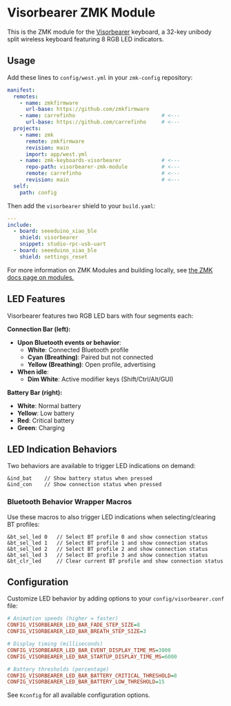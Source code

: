 # Visorbearer ZMK Module

This is the ZMK module for the [Visorbearer](https://github.com/carrefinho/visorbearer) keyboard, a 32-key unibody split wireless keyboard featuring 8 RGB LED indicators.

## Usage

Add these lines to `config/west.yml` in your `zmk-config` repository:

```yaml
manifest:
  remotes:
    - name: zmkfirmware
      url-base: https://github.com/zmkfirmware
    - name: carrefinho                            # <---
      url-base: https://github.com/carrefinho     # <---
  projects:
    - name: zmk
      remote: zmkfirmware
      revision: main
      import: app/west.yml
    - name: zmk-keyboards-visorbearer             # <---
      repo-path: visorbearer-zmk-module           # <---
      remote: carrefinho                          # <---
      revision: main                              # <---
  self:
    path: config
```

Then add the `visorbearer` shield to your `build.yaml`:

```yaml
---
include:
  - board: seeeduino_xiao_ble
    shield: visorbearer
    snippet: studio-rpc-usb-uart
  - board: seeeduino_xiao_ble
    shield: settings_reset
```

For more information on ZMK Modules and building locally, see [the ZMK docs page on modules.](https://zmk.dev/docs/features/modules)

## LED Features

Visorbearer features two RGB LED bars with four segments each:

**Connection Bar (left):**
- **Upon Bluetooth events or behavior**:
  - **White**: Connected Bluetooth profile
  - **Cyan (Breathing)**: Paired but not connected
  - **Yellow (Breathing)**: Open profile, advertising
- **When idle**:
  - **Dim White**: Active modifier keys (Shift/Ctrl/Alt/GUI)

**Battery Bar (right):**
- **White**: Normal battery
- **Yellow**: Low battery
- **Red**: Critical battery
- **Green**: Charging

## LED Indication Behaviors

Two behaviors are available to trigger LED indications on demand:

```dts
&ind_bat    // Show battery status when pressed
&ind_con    // Show connection status when pressed
```

### Bluetooth Behavior Wrapper Macros

Use these macros to also trigger LED indications when selecting/clearing BT profiles:

```dts
&bt_sel_led 0   // Select BT profile 0 and show connection status
&bt_sel_led 1   // Select BT profile 1 and show connection status
&bt_sel_led 2   // Select BT profile 2 and show connection status
&bt_sel_led 3   // Select BT profile 3 and show connection status
&bt_clr_led     // Clear current BT profile and show connection status
```

## Configuration

Customize LED behavior by adding options to your `config/visorbearer.conf` file:

```ini
# Animation speeds (higher = faster)
CONFIG_VISORBEARER_LED_BAR_FADE_STEP_SIZE=8
CONFIG_VISORBEARER_LED_BAR_BREATH_STEP_SIZE=3

# Display timing (milliseconds)
CONFIG_VISORBEARER_LED_BAR_EVENT_DISPLAY_TIME_MS=3000
CONFIG_VISORBEARER_LED_BAR_STARTUP_DISPLAY_TIME_MS=6000

# Battery thresholds (percentage)
CONFIG_VISORBEARER_LED_BAR_BATTERY_CRITICAL_THRESHOLD=8
CONFIG_VISORBEARER_LED_BAR_BATTERY_LOW_THRESHOLD=15
```

See `Kconfig` for all available configuration options.
